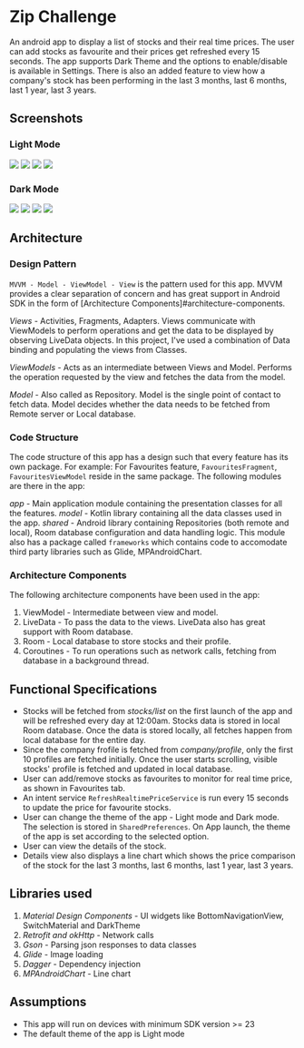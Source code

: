 # Zip Challenge

An android app to display a list of stocks and their real time prices. The user can add stocks as favourite and their prices get refreshed every 15 seconds. The app supports Dark Theme and the options to enable/disable is available in Settings. There is also an added feature to view how a company's stock has been performing in the last 3 months, last 6 months, last 1 year, last 3 years.

## Screenshots

### Light Mode

![](screenshots/1.jpg)   ![](screenshots/2.png)   ![](screenshots/3.png)   ![](screenshots/4.png)

### Dark Mode

![](screenshots/5.png)   ![](screenshots/6.png)   ![](screenshots/7.png)   ![](screenshots/8.png)

## Architecture

### Design Pattern

`MVVM - Model - ViewModel - View` is the pattern used for this app. MVVM provides a clear separation of concern and has great support in Android SDK in the form of [Architecture Components]#architecture-components.

*Views* - Activities, Fragments, Adapters. Views communicate with ViewModels to perform operations and get the data to be displayed by observing LiveData objects. In this project, I've used a combination of Data binding and populating the views from Classes.

*ViewModels* - Acts as an intermediate between Views and Model. Performs the operation requested by the view and fetches the data from the model.

*Model* - Also called as Repository. Model is the single point of contact to fetch data. Model decides whether the data needs to be fetched from Remote server or Local database.

### Code Structure

The code structure of this app has a design such that every feature has its own package. For example: For Favourites feature, `FavouritesFragment`, `FavouritesViewModel` reside in the same package. The following modules are there in the app:

*app* - Main application module containing the presentation classes for all the features.
*model* - Kotlin library containing all the data classes used in the app.
*shared* - Android library containing Repositories (both remote and local), Room database configuration and data handling logic. This module also has a package called `frameworks` which contains code to accomodate third party libraries such as Glide, MPAndroidChart.

### Architecture Components

The following architecture components have been used in the app:

1. ViewModel - Intermediate between view and model.
2. LiveData - To pass the data to the views. LiveData also has great support with Room database.
3. Room - Local database to store stocks and their profile.
4. Coroutines - To run operations such as network calls, fetching from database in a background thread.

## Functional Specifications

* Stocks will be fetched from *stocks/list* on the first launch of the app and will be refreshed every day at 12:00am. Stocks data is stored in local Room database. Once the data is stored locally, all fetches happen from local database for the entire day.
* Since the company frofile is fetched from *company/profile*, only the first 10 profiles are fetched initially. Once the user starts scrolling, visible stocks' profile is fetched and updated in local database.
* User can add/remove stocks as favourites to monitor for real time price, as shown in Favourites tab.
* An intent service `RefreshRealtimePriceService` is run every 15 seconds to update the price for favourite stocks.
* User can change the theme of the app - Light mode and Dark mode. The selection is stored in `SharedPreferences`. On App launch, the theme of the app is set according to the selected option.
* User can view the details of the stock. 
* Details view also displays a line chart which shows the price comparison of the stock for the last 3 months, last 6 months, last 1 year, last 3 years.

## Libraries used

1. *Material Design Components* - UI widgets like BottomNavigationView, SwitchMaterial and DarkTheme
2. *Retrofit and okHttp* - Network calls
3. *Gson* - Parsing json responses to data classes
4. *Glide* - Image loading
5. *Dagger* - Dependency injection
6. *MPAndroidChart* - Line chart

## Assumptions

* This app will run on devices with minimum SDK version \>= 23
* The default theme of the app is Light mode